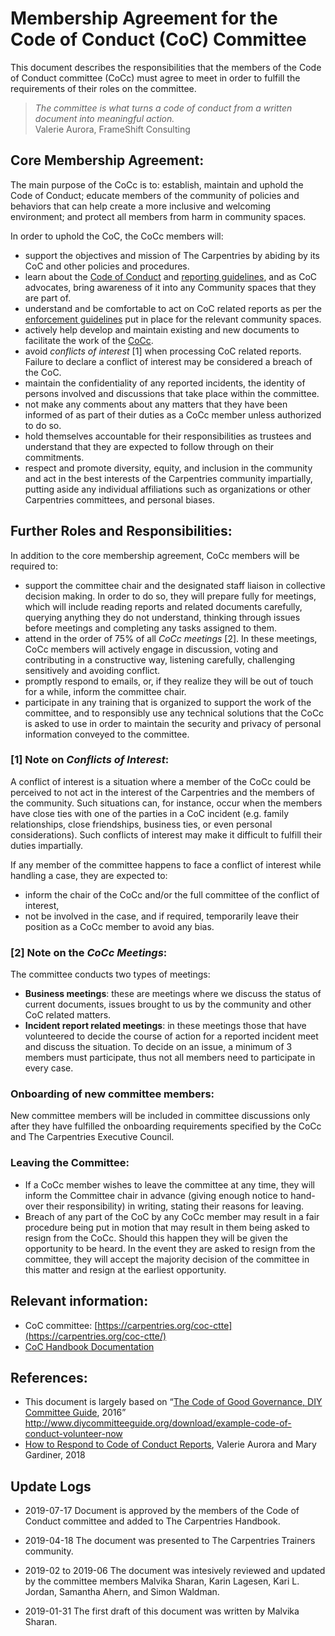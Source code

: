 # Membership Agreement for the Code of Conduct (CoC) Committee 

This document describes the responsibilities that the members of the Code of Conduct committee (CoCc) must agree to meet in order to fulfill the requirements of their roles on the committee.

> *The committee is what turns a code of conduct from a written document into meaningful action.*  
> Valerie Aurora, FrameShift Consulting

## Core Membership Agreement:

The main purpose of the CoCc is to: establish, maintain and uphold the Code of Conduct; educate members of the community of policies and behaviors that can help create a more inclusive and welcoming environment; and protect all members from harm in community spaces.

In order to uphold the CoC, the CoCc members will:

* support the objectives and mission of The Carpentries by abiding by its CoC and other policies and procedures.
* learn about the [Code of Conduct](https://docs.carpentries.org/topic_folders/policies/code-of-conduct.html#) and [reporting guidelines](https://docs.carpentries.org/topic_folders/policies/code-of-conduct.html#incident-reporting-guidelines), and as CoC advocates, bring awareness of it into any Community spaces that they are part of.  
* understand and be comfortable to act on CoC related reports as per the [enforcement guidelines](https://docs.carpentries.org/topic_folders/policies/code-of-conduct.html#enforcement-manual) put in place for the relevant community spaces.
* actively help develop and maintain existing and new documents to facilitate the work of the [CoCc](https://github.com/carpentries/handbook/tree/master/topic_folders/policies). 
* avoid *conflicts of interest* [1] when processing CoC related reports. Failure to declare a conflict of interest may be considered a breach of the CoC.
* maintain the confidentiality of any reported incidents, the identity of persons involved and discussions that take place within the committee.
* not make any comments about any matters that they have been informed of as part of their duties as a CoCc member unless authorized to do so.
* hold themselves accountable for their responsibilities as trustees and understand that they are expected to follow through on their commitments.
* respect and promote diversity, equity, and inclusion in the community and act in the best interests of the Carpentries community impartially, putting aside any individual affiliations such as organizations or other Carpentries committees, and personal biases.


## Further Roles and Responsibilities:

In addition to the core membership agreement, CoCc members will be required to:

* support the committee chair and the designated staff liaison in collective decision making. In order to do so, they will prepare fully for meetings, which will include reading reports and related documents carefully, querying anything they do not understand, thinking through issues before meetings and completing any tasks assigned to them.
* attend in the order of 75% of all *CoCc meetings* [2]. In these meetings, CoCc members will actively engage in discussion, voting and contributing in a constructive way, listening carefully, challenging sensitively and avoiding conflict. 
* promptly respond to emails, or, if they realize they will be out of touch for a while, inform the committee chair.
* participate in any training that is organized to support the work of the committee, and to responsibly use any technical solutions that the CoCc is asked to use in order to maintain the security and privacy of personal information conveyed to the committee.


### [1] Note on *Conflicts of Interest*:

A conflict of interest is a situation where a member of the CoCc could be perceived to not act in the interest of the Carpentries and the members of the community. Such situations can, for instance, occur when the members have close ties with one of the parties in a CoC incident (e.g. family relationships, close friendships, business ties, or even personal considerations). Such conflicts of interest may make it difficult to fulfill their duties impartially.


If any member of the committee happens to face a conflict of interest while handling a case, they are  expected to:
* inform the chair of the CoCc and/or the full committee of the conflict of interest, 
* not be involved in the case, and if required, temporarily leave their position as a CoCc member to avoid any bias.


### [2] Note on the *CoCc Meetings*: 

The committee conducts two types of meetings: 

* **Business meetings**: these are meetings where we discuss the status of current documents, issues brought to us by the community and other CoC related matters.
* **Incident report related meetings**: in these meetings those that have volunteered to decide the course of action for a reported incident meet and discuss the situation. To decide on an issue, a minimum of 3 members must participate, thus not all members need to participate in every case.


### Onboarding of new committee members:

New committee members will be included in committee discussions only after they have fulfilled the onboarding requirements specified by the CoCc and The Carpentries Executive Council.


### Leaving the Committee:

* If a CoCc member wishes to leave the committee at any time, they will inform the Committee chair in advance (giving enough notice to hand-over their responsibility) in writing, stating their reasons for leaving.
* Breach of any part of the CoC by any CoCc member may result in a fair procedure being put in motion that may result in them being asked to resign from the CoCc. Should this happen they will be given the opportunity to be heard. In the event they are asked to resign from the committee, they will accept the majority decision of the committee in this matter and resign at the earliest opportunity.


## Relevant information:

* CoC committee: [https://carpentries.org/coc-ctte](https://carpentries.org/coc-ctte/)
* [CoC Handbook Documentation](https://docs.carpentries.org/topic_folders/policies/code-of-conduct.html)


## References:

* This document is largely based on “[The Code of Good Governance, DIY Committee Guide](http://www.diycommitteeguide.org/sites/default/files/2016-03/code-of-good-governance-2016.pdf), 2016” http://www.diycommitteeguide.org/download/example-code-of-conduct-volunteer-now
* [How to Respond to Code of Conduct Reports](https://files.frameshiftconsulting.com/books/cocguide.pdf), Valerie Aurora and Mary Gardiner, 2018

## Update Logs

- 2019-07-17 Document is approved by the members of the Code of Conduct committee and added to The Carpentries Handbook.

- 2019-04-18 The document was presented to The Carpentries Trainers community.

- 2019-02 to 2019-06 The document was intesively reviewed and updated by the committee members Malvika Sharan, Karin Lagesen, Kari L. Jordan, Samantha Ahern, and Simon Waldman.

- 2019-01-31 The first draft of this document was written by Malvika Sharan.
